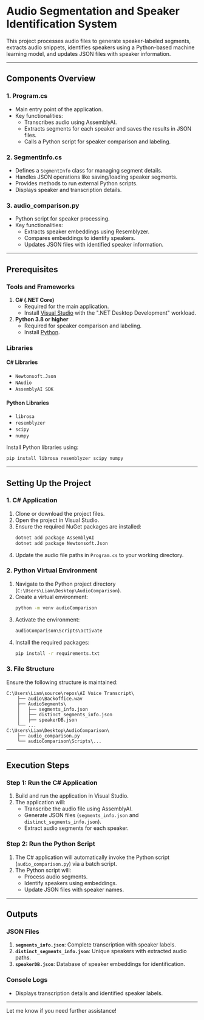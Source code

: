 
# Audio Segmentation and Speaker Identification System

This project processes audio files to generate speaker-labeled segments, extracts audio snippets, identifies speakers using a Python-based machine learning model, and updates JSON files with speaker information.

---

## Components Overview

### 1. **Program.cs**
- Main entry point of the application.
- Key functionalities:
  - Transcribes audio using AssemblyAI.
  - Extracts segments for each speaker and saves the results in JSON files.
  - Calls a Python script for speaker comparison and labeling.

### 2. **SegmentInfo.cs**
- Defines a `SegmentInfo` class for managing segment details.
- Handles JSON operations like saving/loading speaker segments.
- Provides methods to run external Python scripts.
- Displays speaker and transcription details.

### 3. **audio_comparison.py**
- Python script for speaker processing.
- Key functionalities:
  - Extracts speaker embeddings using Resemblyzer.
  - Compares embeddings to identify speakers.
  - Updates JSON files with identified speaker information.

---

## Prerequisites

### Tools and Frameworks
1. **C# (.NET Core)**
   - Required for the main application.
   - Install [Visual Studio](https://visualstudio.microsoft.com/) with the ".NET Desktop Development" workload.
2. **Python 3.8 or higher**
   - Required for speaker comparison and labeling.
   - Install [Python](https://www.python.org/downloads/).

### Libraries
#### C# Libraries
- `Newtonsoft.Json`
- `NAudio`
- `AssemblyAI SDK`

#### Python Libraries
- `librosa`
- `resemblyzer`
- `scipy`
- `numpy`

Install Python libraries using:
```bash
pip install librosa resemblyzer scipy numpy
```

---

## Setting Up the Project

### 1. **C# Application**
1. Clone or download the project files.
2. Open the project in Visual Studio.
3. Ensure the required NuGet packages are installed:
   ```bash
   dotnet add package AssemblyAI
   dotnet add package Newtonsoft.Json
   ```
4. Update the audio file paths in `Program.cs` to your working directory.

### 2. **Python Virtual Environment**
1. Navigate to the Python project directory (`C:\Users\Liam\Desktop\AudioComparison`).
2. Create a virtual environment:
   ```bash
   python -m venv audioComparison
   ```
3. Activate the environment:
   ```bash
   audioComparison\Scripts\activate
   ```
4. Install the required packages:
   ```bash
   pip install -r requirements.txt
   ```

### 3. **File Structure**
Ensure the following structure is maintained:
```
C:\Users\Liam\source\repos\AI Voice Transcript\
    ├── audio\Backoffice.wav
    ├── AudioSegments\
    │   ├── segments_info.json
    │   ├── distinct_segments_info.json
    │   ├── speakerDB.json
    └── ...
C:\Users\Liam\Desktop\AudioComparison\
    ├── audio_comparison.py
    └── audioComparison\Scripts\...
```

---

## Execution Steps

### Step 1: Run the C# Application
1. Build and run the application in Visual Studio.
2. The application will:
   - Transcribe the audio file using AssemblyAI.
   - Generate JSON files (`segments_info.json` and `distinct_segments_info.json`).
   - Extract audio segments for each speaker.

### Step 2: Run the Python Script
1. The C# application will automatically invoke the Python script (`audio_comparison.py`) via a batch script.
2. The Python script will:
   - Process audio segments.
   - Identify speakers using embeddings.
   - Update JSON files with speaker names.

---

## Outputs

### JSON Files
1. **`segments_info.json`**: Complete transcription with speaker labels.
2. **`distinct_segments_info.json`**: Unique speakers with extracted audio paths.
3. **`speakerDB.json`**: Database of speaker embeddings for identification.

### Console Logs
- Displays transcription details and identified speaker labels.

---

Let me know if you need further assistance!
